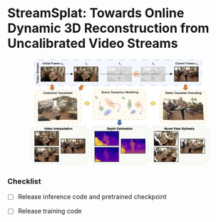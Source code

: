 # StreamSplat: Towards Online Dynamic 3D Reconstruction from Uncalibrated Video Streams

<div  align="center">    
<img src="./assets/teaser.png" alt="results" width="400">
</div>

### Checklist
- [ ] Release inference code and pretrained checkpoint
- [ ] Release training code


